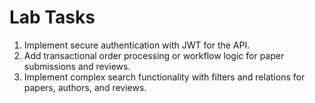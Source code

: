 # Lab Tasks
1. Implement secure authentication with JWT for the API.
2. Add transactional order processing or workflow logic for paper submissions and reviews.
3. Implement complex search functionality with filters and relations for papers, authors, and reviews.
